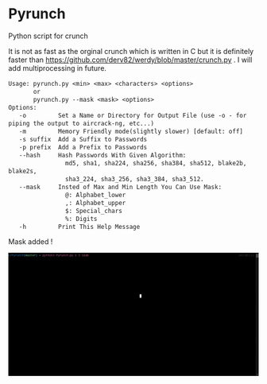 # Pyrunch
Python script for crunch

It is not as fast as the orginal crunch which is written in C but it is definitely faster than https://github.com/derv82/werdy/blob/master/crunch.py .
I will add multiprocessing in future.

    Usage: pyrunch.py <min> <max> <characters> <options>
           or
           pyrunch.py --mask <mask> <options>
    Options:
       -o         Set a Name or Directory for Output File (use -o - for piping the output to aircrack-ng, etc...)
       -m         Memory Friendly mode(slightly slower) [default: off]
       -s suffix  Add a Suffix to Passwords
       -p prefix  Add a Prefix to Passwords
       --hash     Hash Passwords With Given Algorithm:
                    md5, sha1, sha224, sha256, sha384, sha512, blake2b, blake2s,
                    sha3_224, sha3_256, sha3_384, sha3_512.
       --mask     Insted of Max and Min Length You Can Use Mask:
                    @: Alphabet_lower
                    ,: Alphabet_upper
                    $: Special_chars
                    %: Digits
       -h         Print This Help Message
               
Mask added !

![](gif.gif)
